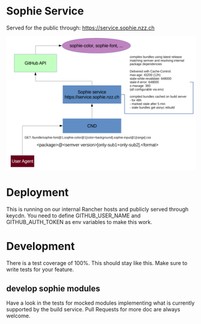 # Sophie Service
Served for the public through: https://service.sophie.nzz.ch

![Sophie Architecture](public/system-overview.png)

# Deployment
This is running on our internal Rancher hosts and publicly served through keycdn.
You need to define GITHUB_USER_NAME and GITHUB_AUTH_TOKEN as env variables to make this work.

# Development
There is a test coverage of 100%. This should stay like this. Make sure to write tests for your feature.

## develop sophie modules
Have a look in the tests for mocked modules implementing what is currently supported by the build service. Pull Requests for more doc are always welcome.